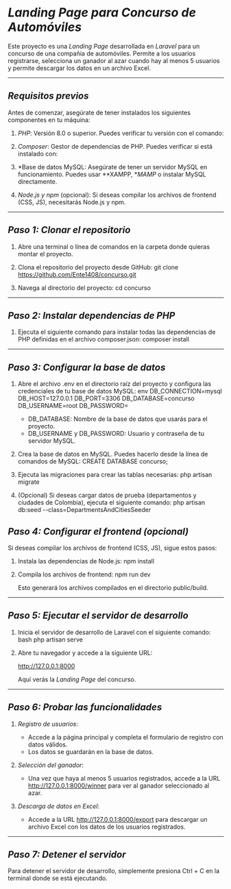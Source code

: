 # *Landing Page para Concurso de Automóviles*

Este proyecto es una *Landing Page* desarrollada en *Laravel* para un concurso de una compañía de automóviles. Permite a los usuarios registrarse, selecciona un ganador al azar cuando hay al menos 5 usuarios y permite descargar los datos en un archivo Excel.

---

## *Requisitos previos*
Antes de comenzar, asegúrate de tener instalados los siguientes componentes en tu máquina:

1. *PHP*: Versión 8.0 o superior. Puedes verificar tu versión con el comando:   

2. *Composer*: Gestor de dependencias de PHP. Puedes verificar si está instalado con:

3. *Base de datos MySQL: Asegúrate de tener un servidor MySQL en funcionamiento. Puedes usar **XAMPP, **MAMP* o instalar MySQL directamente.

4. *Node.js y npm* (opcional): Si deseas compilar los archivos de frontend (CSS, JS), necesitarás Node.js y npm.

---

## *Paso 1: Clonar el repositorio*
1. Abre una terminal o línea de comandos en la carpeta donde quieras montar el proyecto.
2. Clona el repositorio del proyecto desde GitHub:
   git clone https://github.com/Ente1408/concurso.git
   
3. Navega al directorio del proyecto:
   cd concurso
   

---

## *Paso 2: Instalar dependencias de PHP*
1. Ejecuta el siguiente comando para instalar todas las dependencias de PHP definidas en el archivo composer.json:
   composer install
   
---

## *Paso 3: Configurar la base de datos*
1. Abre el archivo .env en el directorio raíz del proyecto y configura las credenciales de tu base de datos MySQL:
   env
   DB_CONNECTION=mysql
   DB_HOST=127.0.0.1
   DB_PORT=3306
   DB_DATABASE=concurso
   DB_USERNAME=root
   DB_PASSWORD=
   

   - DB_DATABASE: Nombre de la base de datos que usarás para el proyecto.
   - DB_USERNAME y DB_PASSWORD: Usuario y contraseña de tu servidor MySQL.

2. Crea la base de datos en MySQL. Puedes hacerlo desde la línea de comandos de MySQL:
   CREATE DATABASE concurso;

3. Ejecuta las migraciones para crear las tablas necesarias:
   php artisan migrate

4. (Opcional) Si deseas cargar datos de prueba (departamentos y ciudades de Colombia), ejecuta el siguiente comando:
   php artisan db:seed --class=DepartmentsAndCitiesSeeder
   

## *Paso 4: Configurar el frontend (opcional)*
Si deseas compilar los archivos de frontend (CSS, JS), sigue estos pasos:

1. Instala las dependencias de Node.js:
   npm install

2. Compila los archivos de frontend:
   npm run dev
   

   Esto generará los archivos compilados en el directorio public/build.

---

## *Paso 5: Ejecutar el servidor de desarrollo*
1. Inicia el servidor de desarrollo de Laravel con el siguiente comando:
   bash
   php artisan serve
   

2. Abre tu navegador y accede a la siguiente URL:
   
   http://127.0.0.1:8000
   

   Aquí verás la *Landing Page* del concurso.

---

## *Paso 6: Probar las funcionalidades*
1. *Registro de usuarios*:
   - Accede a la página principal y completa el formulario de registro con datos válidos.
   - Los datos se guardarán en la base de datos.

2. *Selección del ganador*:
   - Una vez que haya al menos 5 usuarios registrados, accede a la URL http://127.0.0.1:8000/winner para ver al ganador seleccionado al azar.

3. *Descarga de datos en Excel*:
   - Accede a la URL http://127.0.0.1:8000/export para descargar un archivo Excel con los datos de los usuarios registrados.

---

## *Paso 7: Detener el servidor*
Para detener el servidor de desarrollo, simplemente presiona Ctrl + C en la terminal donde se está ejecutando.

